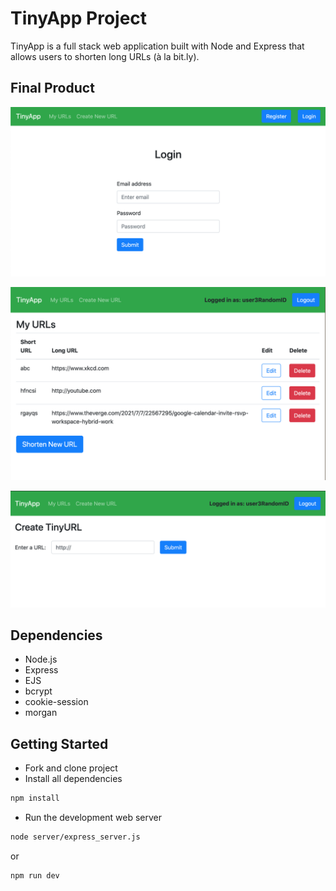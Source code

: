 # TinyApp Project

TinyApp is a full stack web application built with Node and Express that allows users to shorten long URLs (à la bit.ly).

## Final Product

!["Screenshot of login page"](https://github.com/emmanueletti/tinyapp/blob/master/docs/urls_login.png?raw=true)

!["Screenshot of URL main page"](https://github.com/emmanueletti/tinyapp/blob/master/docs/urls_manage.png?raw=true)

!["Screenshot of URL creater"](https://github.com/emmanueletti/tinyapp/blob/master/docs/urls_create.png?raw=true)

## Dependencies

- Node.js
- Express
- EJS
- bcrypt
- cookie-session
- morgan

## Getting Started

- Fork and clone project
- Install all dependencies

```bash
npm install
```

- Run the development web server

```bash
node server/express_server.js
```

or

```bash
npm run dev
```
